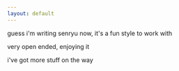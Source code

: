 ```yaml
---
layout: default
---
```


guess i'm writing senryu now, it's a fun style to work with

very open ended, enjoying it

i've got more stuff on the way
